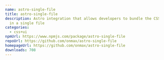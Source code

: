 ```yaml
---
name: astro-single-file
title: astro-single-file
description: Astro integration that allows developers to bundle the CSS and HTML
  in a single file
categories:
  - css+ui
npmUrl: https://www.npmjs.com/package/astro-single-file
repoUrl: https://github.com/onmax/astro-single-file
homepageUrl: https://github.com/onmax/astro-single-file
downloads: 708
---
```

